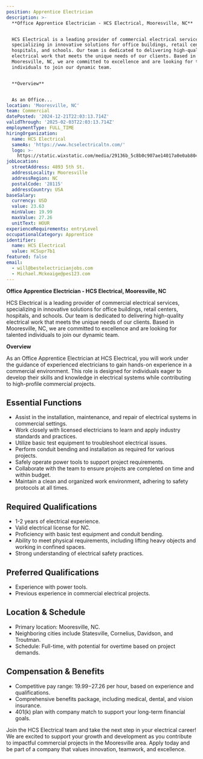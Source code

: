 ```yaml
---
position: Apprentice Electrician
description: >-
  **Office Apprentice Electrician - HCS Electrical, Mooresville, NC**


  HCS Electrical is a leading provider of commercial electrical services,
  specializing in innovative solutions for office buildings, retail centers,
  hospitals, and schools. Our team is dedicated to delivering high-quality
  electrical work that meets the unique needs of our clients. Based in
  Mooresville, NC, we are committed to excellence and are looking for talented
  individuals to join our dynamic team.


  **Overview**


  As an Office...
location: 'Mooresville, NC'
team: Commercial
datePosted: '2024-12-21T22:03:13.714Z'
validThrough: '2025-02-03T22:03:13.714Z'
employmentType: FULL_TIME
hiringOrganization:
  name: HCS Electrical
  sameAs: 'https://www.hcselectricaltn.com/'
  logo: >-
    https://static.wixstatic.com/media/29136b_5c8b0c907ae14017a0e0ab8046606ac9~mv2.png/v1/crop/x_63,y_193,w_388,h_118/fill/w_398,h_120,al_c,lg_1,q_85,enc_avif,quality_auto/Android%20Playstore%20Logo.png
jobLocation:
  streetAddress: 4893 5th St.
  addressLocality: Mooresville
  addressRegion: NC
  postalCode: '28115'
  addressCountry: USA
baseSalary:
  currency: USD
  value: 23.63
  minValue: 19.99
  maxValue: 27.26
  unitText: HOUR
experienceRequirements: entryLevel
occupationalCategory: Apprentice
identifier:
  name: HCS Electrical
  value: HCSupr7b1
featured: false
email:
  - will@bestelectricianjobs.com
  - Michael.Mckeaige@pes123.com
---
```




**Office Apprentice Electrician - HCS Electrical, Mooresville, NC**

HCS Electrical is a leading provider of commercial electrical services, specializing in innovative solutions for office buildings, retail centers, hospitals, and schools. Our team is dedicated to delivering high-quality electrical work that meets the unique needs of our clients. Based in Mooresville, NC, we are committed to excellence and are looking for talented individuals to join our dynamic team.

**Overview**

As an Office Apprentice Electrician at HCS Electrical, you will work under the guidance of experienced electricians to gain hands-on experience in a commercial environment. This role is designed for individuals eager to develop their skills and knowledge in electrical systems while contributing to high-profile commercial projects.

## Essential Functions

- Assist in the installation, maintenance, and repair of electrical systems in commercial settings.
- Work closely with licensed electricians to learn and apply industry standards and practices.
- Utilize basic test equipment to troubleshoot electrical issues.
- Perform conduit bending and installation as required for various projects.
- Safely operate power tools to support project requirements.
- Collaborate with the team to ensure projects are completed on time and within budget.
- Maintain a clean and organized work environment, adhering to safety protocols at all times.

## Required Qualifications

- 1-2 years of electrical experience.
- Valid electrical license for NC.
- Proficiency with basic test equipment and conduit bending.
- Ability to meet physical requirements, including lifting heavy objects and working in confined spaces.
- Strong understanding of electrical safety practices.

## Preferred Qualifications

- Experience with power tools.
- Previous experience in commercial electrical projects.

## Location & Schedule

- Primary location: Mooresville, NC.
- Neighboring cities include Statesville, Cornelius, Davidson, and Troutman.
- Schedule: Full-time, with potential for overtime based on project demands.

## Compensation & Benefits

- Competitive pay range: $19.99-$27.26 per hour, based on experience and qualifications.
- Comprehensive benefits package, including medical, dental, and vision insurance.
- 401(k) plan with company match to support your long-term financial goals.

Join the HCS Electrical team and take the next step in your electrical career! We are excited to support your growth and development as you contribute to impactful commercial projects in the Mooresville area. Apply today and be part of a company that values innovation, teamwork, and excellence.